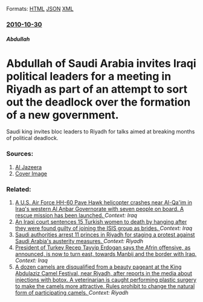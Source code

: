 
Formats: [HTML](/news/2010/10/30/abdullah-of-saudi-arabia-invites-iraqi-political-leaders-for-a-meeting-in-riyadh-as-part-of-an-attempt-to-sort-out-the-deadlock-over-the-for.html)  [JSON](/news/2010/10/30/abdullah-of-saudi-arabia-invites-iraqi-political-leaders-for-a-meeting-in-riyadh-as-part-of-an-attempt-to-sort-out-the-deadlock-over-the-for.json)  [XML](/news/2010/10/30/abdullah-of-saudi-arabia-invites-iraqi-political-leaders-for-a-meeting-in-riyadh-as-part-of-an-attempt-to-sort-out-the-deadlock-over-the-for.xml)  

### [2010-10-30](/news/2010/10/30/index.md)

##### Abdullah
# Abdullah of Saudi Arabia invites Iraqi political leaders for a meeting in Riyadh as part of an attempt to sort out the deadlock over the formation of a new government. 

Saudi king invites bloc leaders to Riyadh for talks aimed at breaking months of political deadlock.


### Sources:

1. [Al Jazeera](http://english.aljazeera.net/news/middleeast/2010/10/201010302355173828.html)
1. [Cover Image](http://www.aljazeera.com/mritems/Images/2010/10/19/2010101910562046371_20.jpg)

### Related:

1. [A U.S. Air Force HH-60 Pave Hawk helicopter crashes near Al-Qa'im in Iraq's western Al Anbar Governorate with seven people on board. A rescue mission has been launched. ](/news/2018/03/15/a-u-s-air-force-hh-60-pave-hawk-helicopter-crashes-near-al-qa-im-in-iraq-s-western-al-anbar-governorate-with-seven-people-on-board-a-rescu.md) _Context: Iraq_
2. [An Iraqi court sentences 15 Turkish women to death by hanging after they were found guilty of joining the ISIS group as brides. ](/news/2018/02/25/an-iraqi-court-sentences-15-turkish-women-to-death-by-hanging-after-they-were-found-guilty-of-joining-the-isis-group-as-brides.md) _Context: Iraq_
3. [Saudi authorities arrest 11 princes in Riyadh for staging a protest against Saudi Arabia's austerity measures. ](/news/2018/01/6/saudi-authorities-arrest-11-princes-in-riyadh-for-staging-a-protest-against-saudi-arabia-s-austerity-measures.md) _Context: Riyadh_
4. [President of Turkey Recep Tayyip Erdogan says the Afrin offensive, as announced, is now to turn east, towards Manbij and the border with Iraq. ](/news/2018/01/26/president-of-turkey-recep-tayyip-erdoaan-says-the-afrin-offensive-as-announced-is-now-to-turn-east-towards-manbij-and-the-border-with-ir.md) _Context: Iraq_
5. [A dozen camels are disqualified from a beauty pageant at the King Abdulaziz Camel Festival, near Riyadh, after reports in the media about injections with botox. A veterinarian is caught performing plastic surgery to make the camels more attractive. Rules prohibit to change the natural form of participating camels. ](/news/2018/01/24/a-dozen-camels-are-disqualified-from-a-beauty-pageant-at-the-king-abdulaziz-camel-festival-near-riyadh-after-reports-in-the-media-about-in.md) _Context: Riyadh_
